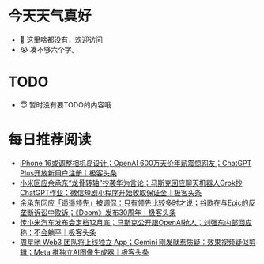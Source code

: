# 今天天气真好
- 👋 这里啥都没有，[欢迎访问](https://zhangfeng-ola.github.io/)
- 😭 凑不够六个字。
<!---
- 👀 I’m interested in ...
- 🌱 I’m currently learning ...
- 💞️ I’m looking to collaborate on ...
- 📫 How to reach me ...
- 😇 I'm doing something ...

--->

# TODO 
- 😇 暂时没有要TODO的内容哦

<!---
zhangfeng-ola/zhangfeng-ola is a ✨ special ✨ repository because its `README.md` (this file) appears on your GitHub profile.
You can click the Preview link to take a look at your changes.
--->

# 每日推荐阅读
<!-- BLOG-POST-LIST:START -->
- [iPhone 16或调整相机岛设计；OpenAI 600万天价年薪震惊网友；ChatGPT Plus开放新用户注册｜极客头条](https://blog.csdn.net/weixin_39786569/article/details/134988639)
- [小米回应余承东“龙骨转轴”抄袭华为言论；马斯克回应聊天机器人Grok抄ChatGPT作业；微信短剧小程序开始收取保证金｜极客头条](https://blog.csdn.net/weixin_39786569/article/details/134973971)
- [余承东回应「遥遥领先」被调侃：只有领先比较多时才说；谷歌在与Epic的反垄断诉讼中败诉；《Doom》发布30周年｜极客头条](https://blog.csdn.net/weixin_39786569/article/details/134942082)
- [传小米汽车发布会定档12月底；马斯克公开跟OpenAI抢人；刘强东内部回应称：不会躺平｜极客头条](https://blog.csdn.net/weixin_39786569/article/details/134919560)
- [周星驰 Web3 团队将上线独立 App；Gemini 刚发就惹质疑：效果视频疑似剪辑；Meta 推独立AI图像生成器｜极客头条](https://blog.csdn.net/weixin_39786569/article/details/134870164)
<!-- BLOG-POST-LIST:END -->

